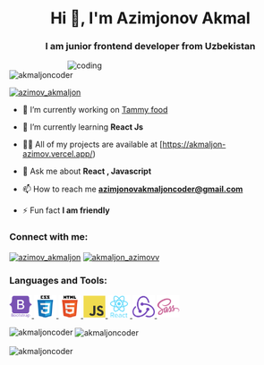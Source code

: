 <h1 align="center">Hi 👋, I'm Azimjonov Akmal</h1>
<h3 align="center">I am junior frontend developer from Uzbekistan</h3>
<img align="right" alt="coding" width="400" src="https://camo.githubusercontent.com/cae12fddd9d6982901d82580bdf321d81fb299141098ca1c2d4891870827bf17/68747470733a2f2f6d69726f2e6d656469756d2e636f6d2f6d61782f313336302f302a37513379765349765f7430696f4a2d5a2e676966" /> 

<p align="left"> <img src="https://komarev.com/ghpvc/?username=akmaljoncoder&label=Profile%20views&color=0e75b6&style=flat" alt="akmaljoncoder" /> </p>

<p align="left"> <a href="https://twitter.com/azimov_akmaljon" target="blank"><img src="https://img.shields.io/twitter/follow/azimov_akmaljon?logo=twitter&style=for-the-badge" alt="azimov_akmaljon" /></a> </p>

- 🔭 I’m currently working on [Tammy food](https://github.com/AkmaljonCoder/tammy-food.git)

- 🌱 I’m currently learning **React Js**

- 👨‍💻 All of my projects are available at [https://akmaljon-azimov.vercel.app/)

- 💬 Ask me about **React , Javascript**

- 📫 How to reach me **azimjonovakmaljoncoder@gmail.com**

- ⚡ Fun fact **I am friendly**

<h3 align="left">Connect with me:</h3>
<p align="left">
<a href="https://twitter.com/azimov_akmaljon" target="blank"><img align="center" src="https://raw.githubusercontent.com/rahuldkjain/github-profile-readme-generator/master/src/images/icons/Social/twitter.svg" alt="azimov_akmaljon" height="30" width="40" /></a>
<a href="https://instagram.com/akmaljon_azimovv" target="blank"><img align="center" src="https://raw.githubusercontent.com/rahuldkjain/github-profile-readme-generator/master/src/images/icons/Social/instagram.svg" alt="akmaljon_azimovv" height="30" width="40" /></a>
</p>

<h3 align="left">Languages and Tools:</h3>
<p align="left"> <a href="https://getbootstrap.com" target="_blank" rel="noreferrer"> <img src="https://raw.githubusercontent.com/devicons/devicon/master/icons/bootstrap/bootstrap-plain-wordmark.svg" alt="bootstrap" width="40" height="40"/> </a> <a href="https://www.w3schools.com/css/" target="_blank" rel="noreferrer"> <img src="https://raw.githubusercontent.com/devicons/devicon/master/icons/css3/css3-original-wordmark.svg" alt="css3" width="40" height="40"/> </a> <a href="https://www.w3.org/html/" target="_blank" rel="noreferrer"> <img src="https://raw.githubusercontent.com/devicons/devicon/master/icons/html5/html5-original-wordmark.svg" alt="html5" width="40" height="40"/> </a> <a href="https://developer.mozilla.org/en-US/docs/Web/JavaScript" target="_blank" rel="noreferrer"> <img src="https://raw.githubusercontent.com/devicons/devicon/master/icons/javascript/javascript-original.svg" alt="javascript" width="40" height="40"/> </a> <a href="https://reactjs.org/" target="_blank" rel="noreferrer"> <img src="https://raw.githubusercontent.com/devicons/devicon/master/icons/react/react-original-wordmark.svg" alt="react" width="40" height="40"/> </a> <a href="https://redux.js.org" target="_blank" rel="noreferrer"> <img src="https://raw.githubusercontent.com/devicons/devicon/master/icons/redux/redux-original.svg" alt="redux" width="40" height="40"/> </a> <a href="https://sass-lang.com" target="_blank" rel="noreferrer"> <img src="https://raw.githubusercontent.com/devicons/devicon/master/icons/sass/sass-original.svg" alt="sass" width="40" height="40"/> </a> </p>

<p><img align="left" src="https://github-readme-stats.vercel.app/api/top-langs?username=akmaljoncoder&show_icons=true&locale=en&layout=compact" alt="akmaljoncoder" /></p>

<p>&nbsp;<img align="center" src="https://github-readme-stats.vercel.app/api?username=akmaljoncoder&show_icons=true&locale=en" alt="akmaljoncoder" /></p>

<p><img align="center" src="https://github-readme-streak-stats.herokuapp.com/?user=akmaljoncoder&" alt="akmaljoncoder" /></p>

